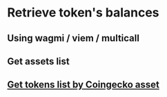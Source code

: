 # Retrieve token's balances
## Using wagmi / viem / multicall

## Get assets list
<a href="https://api.coingecko.com/api/v3/asset_platforms" />

## Get tokens list by Coingecko asset
<a href="https://tokens.coingecko.com/polygon-pos/all.json" />